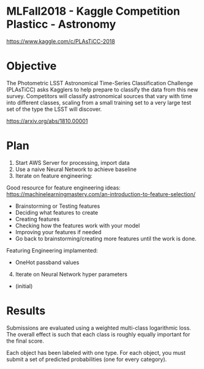 # MLFall2018 - Kaggle Competition Plasticc - Astronomy 
https://www.kaggle.com/c/PLAsTiCC-2018


# Objective

The Photometric LSST Astronomical Time-Series Classification Challenge (PLAsTiCC) asks Kagglers to help prepare to classify the data from this new survey. Competitors will classify astronomical sources that vary with time into different classes, scaling from a small training set to a very large test set of the type the LSST will discover.

https://arxiv.org/abs/1810.00001

# Plan

1) Start AWS Server for processing, import data
2) Use a naive Neural Network to achieve baseline
3) Iterate on feature engineering:

Good resource for feature engineering ideas: https://machinelearningmastery.com/an-introduction-to-feature-selection/

- Brainstorming or Testing features
- Deciding what features to create
- Creating features
- Checking how the features work with your model
- Improving your features if needed
- Go back to brainstorming/creating more features until the work is done.

Featuring Engineering implamented:
- OneHot passband values 

4) Iterate on Neural Network hyper parameters
- (initial) 

# Results
Submissions are evaluated using a weighted multi-class logarithmic loss. The overall effect is such that each class is roughly equally important for the final score.

Each object has been labeled with one type. For each object, you must submit a set of predicted probabilities (one for every category). 
